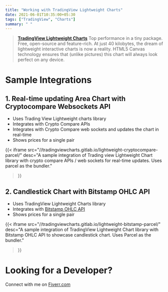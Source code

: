 ```yaml
---
title: "Working with TradingView Lightweight Charts"
date: 2021-06-01T10:35:00+05:30
tags: ["TradingView", "Charts"]
summary: " "
---
```


>  [**TradingView Lightweight Charts**](https://tradingview.com/lightweight-charts/) Top performance in a tiny package. Free, open-source and feature-rich. At just 40 kilobytes, the dream of lightweight interactive charts is now a reality. HTML5 Canvas technology ensures that (unlike pictures) this chart will always look perfect on any device.

# Sample Integrations
## 1. Real-time updating Area Chart with Cryptocompare Websockets API
- Uses Trading View Lightweight charts library
- Integrates with Crypto Compare APIs
- Integrates with Crypto Compare web sockets and updates the chart in real-time
- Shows prices for a single pair

{{< iframe 
    src="//tradingviewcharts.gitlab.io/lightweight-cryptocompare-parcel/"
    desc="A sample integration of Trading view Lightweight Chart library with crypto compare APIs / web sockets for real-time updates. Uses parcel as the bundler."
>}}

## 2. Candlestick Chart with Bitstamp OHLC API
- Uses TradingView Lightweight Charts library
- Integrates with [Bitstamp OHLC API](https://www.bitstamp.net/api/#ohlc_data)
- Shows prices for a single pair

{{< iframe 
    src="//tradingviewcharts.gitlab.io/lightweight-bitstamp-parcel/"
    desc="A sample integration of TradingView Lightweight Chart library with Bitstamp OHLC API to showcase candlestick chart. Uses Parcel as the bundler."
>}}

# Looking for a Developer?
Connect with me on [Fiverr.com](https://www.fiverr.com/share/Gd8pwL)